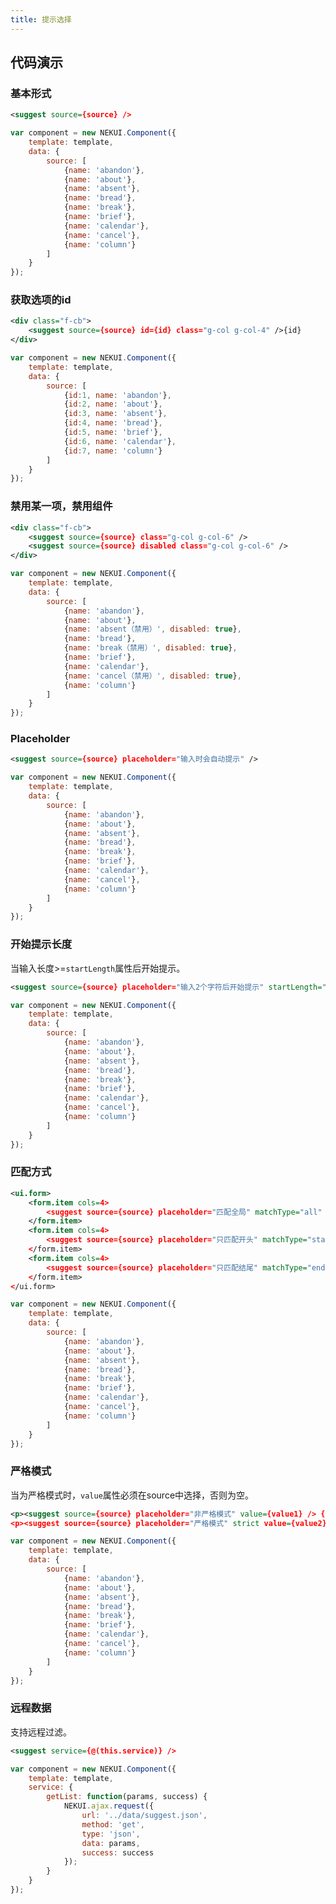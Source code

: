 ```yaml
---
title: 提示选择
---
```


## 代码演示

### 基本形式

<!-- demo_start -->
<div class="m-example"></div>

```xml
<suggest source={source} />
```

```javascript
var component = new NEKUI.Component({
    template: template,
    data: {
        source: [
            {name: 'abandon'},
            {name: 'about'},
            {name: 'absent'},
            {name: 'bread'},
            {name: 'break'},
            {name: 'brief'},
            {name: 'calendar'},
            {name: 'cancel'},
            {name: 'column'}
        ]
    }
});
```
<!-- demo_end -->

### 获取选项的id

<!-- demo_start -->
<div class="m-example"></div>

```xml
<div class="f-cb">
    <suggest source={source} id={id} class="g-col g-col-4" />{id}
</div>
```

```javascript
var component = new NEKUI.Component({
    template: template,
    data: {
        source: [
            {id:1, name: 'abandon'},
            {id:2, name: 'about'},
            {id:3, name: 'absent'},
            {id:4, name: 'bread'},
            {id:5, name: 'brief'},
            {id:6, name: 'calendar'},
            {id:7, name: 'column'}
        ]
    }
});
```
<!-- demo_end -->

### 禁用某一项，禁用组件

<!-- demo_start -->
<div class="m-example"></div>

```xml
<div class="f-cb">
    <suggest source={source} class="g-col g-col-6" />
    <suggest source={source} disabled class="g-col g-col-6" />
</div>
```

```javascript
var component = new NEKUI.Component({
    template: template,
    data: {
        source: [
            {name: 'abandon'},
            {name: 'about'},
            {name: 'absent（禁用）', disabled: true},
            {name: 'bread'},
            {name: 'break（禁用）', disabled: true},
            {name: 'brief'},
            {name: 'calendar'},
            {name: 'cancel（禁用）', disabled: true},
            {name: 'column'}
        ]
    }
});
```
<!-- demo_end -->

### Placeholder

<!-- demo_start -->
<div class="m-example"></div>

```xml
<suggest source={source} placeholder="输入时会自动提示" />
```

```javascript
var component = new NEKUI.Component({
    template: template,
    data: {
        source: [
            {name: 'abandon'},
            {name: 'about'},
            {name: 'absent'},
            {name: 'bread'},
            {name: 'break'},
            {name: 'brief'},
            {name: 'calendar'},
            {name: 'cancel'},
            {name: 'column'}
        ]
    }
});
```
<!-- demo_end -->

### 开始提示长度

当输入长度>=`startLength`属性后开始提示。

<!-- demo_start -->
<div class="m-example"></div>

```xml
<suggest source={source} placeholder="输入2个字符后开始提示" startLength="2" />
```

```javascript
var component = new NEKUI.Component({
    template: template,
    data: {
        source: [
            {name: 'abandon'},
            {name: 'about'},
            {name: 'absent'},
            {name: 'bread'},
            {name: 'break'},
            {name: 'brief'},
            {name: 'calendar'},
            {name: 'cancel'},
            {name: 'column'}
        ]
    }
});
```
<!-- demo_end -->

### 匹配方式

<!-- demo_start -->
<div class="m-example"></div>

```xml
<ui.form>
    <form.item cols=4>
        <suggest source={source} placeholder="匹配全局" matchType="all" />
    </form.item>
    <form.item cols=4>
        <suggest source={source} placeholder="只匹配开头" matchType="start" />
    </form.item>
    <form.item cols=4>
        <suggest source={source} placeholder="只匹配结尾" matchType="end" />
    </form.item>
</ui.form>
```

```javascript
var component = new NEKUI.Component({
    template: template,
    data: {
        source: [
            {name: 'abandon'},
            {name: 'about'},
            {name: 'absent'},
            {name: 'bread'},
            {name: 'break'},
            {name: 'brief'},
            {name: 'calendar'},
            {name: 'cancel'},
            {name: 'column'}
        ]
    }
});
```
<!-- demo_end -->

### 严格模式

当为严格模式时，`value`属性必须在source中选择，否则为空。

<!-- demo_start -->
<div class="m-example"></div>

```xml
<p><suggest source={source} placeholder="非严格模式" value={value1} /> {value1}</p>
<p><suggest source={source} placeholder="严格模式" strict value={value2} /> {value2}</p>
```

```javascript
var component = new NEKUI.Component({
    template: template,
    data: {
        source: [
            {name: 'abandon'},
            {name: 'about'},
            {name: 'absent'},
            {name: 'bread'},
            {name: 'break'},
            {name: 'brief'},
            {name: 'calendar'},
            {name: 'cancel'},
            {name: 'column'}
        ]
    }
});
```
<!-- demo_end -->

### 远程数据

支持远程过滤。

<!-- demo_start -->
<div class="m-example"></div>

```xml
<suggest service={@(this.service)} />
```

```javascript
var component = new NEKUI.Component({
    template: template,
    service: {
        getList: function(params, success) {
            NEKUI.ajax.request({
                url: '../data/suggest.json',
                method: 'get',
                type: 'json',
                data: params,
                success: success
            });
        }
    }
});
```
<!-- demo_end -->
